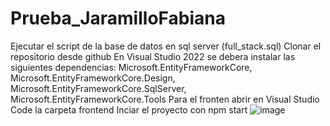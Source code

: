# Prueba_JaramilloFabiana
Ejecutar el script de la base de datos en sql server (full_stack.sql)
Clonar el repositorio desde github
En Visual Studio 2022 se debera instalar las siguientes dependencias: Microsoft.EntityFrameworkCore, Microsoft.EntityFrameworkCore.Design, Microsoft.EntityFrameworkCore.SqlServer, Microsoft.EntityFrameworkCore.Tools
Para el fronten abrir en Visual Studio Code la carpeta frontend
Inciar el proyecto con npm start
![image](https://github.com/user-attachments/assets/77def42b-866b-4f1b-9912-65bbb04b1ce0)
